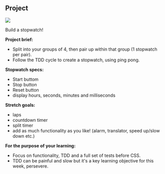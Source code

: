 ## Project

![](http://www.vbtutor.net/VB_Sample/stopwa1.jpg)

Build a stopwatch!

**Project brief:**
- Split into your groups of 4, then pair up within that group (1 stopwatch per pair).
- Follow the TDD cycle to create a stopwatch, using ping pong.

**Stopwatch specs:**
- Start buttom
- Stop button
- Reset button
- display hours, seconds, minutes and milliseconds

**Stretch goals:**
- laps
- countdown timer
- split timer
- add as much functionality as you like! (alarm, translator, speed up/slow down etc.)

**For the purpose of your learning:**
- Focus on functionality, TDD and a full set of tests before CSS.
- TDD can be painful and slow but it's a key learning objective for this week, persevere.

